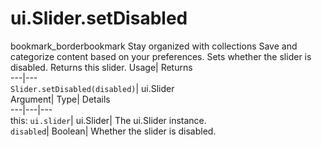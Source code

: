  
#  ui.Slider.setDisabled 
bookmark_borderbookmark Stay organized with collections  Save and categorize content based on your preferences.
Sets whether the slider is disabled. 
Returns this slider.
Usage| Returns  
---|---  
`Slider.setDisabled(disabled)`| ui.Slider  
Argument| Type| Details  
---|---|---  
this: `ui.slider`| ui.Slider| The ui.Slider instance.  
`disabled`| Boolean| Whether the slider is disabled.  
